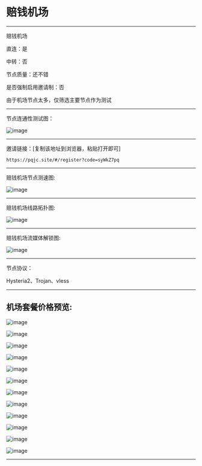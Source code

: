 # 赔钱机场

-------------------------

赔钱机场

直连：是

中转：否

节点质量：还不错

是否强制启用邀请制：否

由于机场节点太多，仅筛选主要节点作为测试

-------------------------

节点连通性测试图：

![image](/img/4.png)

-------------------------

邀请链接：[复制该地址到浏览器，粘贴打开即可]

    https://pqjc.site/#/register?code=syWkZ7pq

-------------------------

赔钱机场节点测速图:

![image](/img/1.png)

-------------------------

赔钱机场线路拓扑图:

![image](/img/2.png)

-------------------------

赔钱机场流媒体解锁图:

![image](/img/3.png)

-------------------------

节点协议：

Hysteria2、Trojan、vless

-------------------------

## 机场套餐价格预览:

![image](/price/pqjc/1.png)

![image](/price/pqjc/2.png)

![image](/price/pqjc/3.png)

![image](/price/pqjc/4.png)

![image](/price/pqjc/5.png)

![image](/price/pqjc/6.png)

![image](/price/pqjc/7.png)

![image](/price/pqjc/8.png)

![image](/price/pqjc/9.png)

![image](/price/pqjc/10.png)

![image](/price/pqjc/11.png)

![image](/price/pqjc/12.png)

-------------------------

